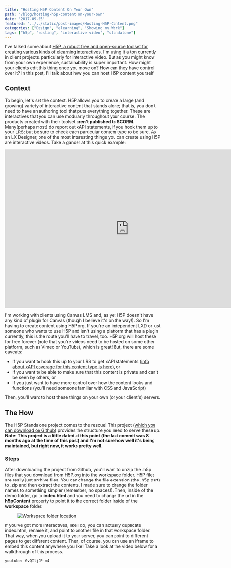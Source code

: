 ```yaml
---
title: "Hosting H5P Content On Your Own"
path: "/blog/hosting-h5p-content-on-your-own"
date: '2017-09-05'
featured: "../../static/post-images/Hosting-H5P-Content.png"
categories: ["Design", "elearning", "Showing my Work"]
tags: ["h5p", "hosting", "interactive video", "standalone"]
---
```


I've talked some about [H5P, a robust free and open-source toolset for creating various kinds of elearning interactives](https://h5p.org/). I'm using it a ton currently in client projects, particularly for interactive video. But as you might know from your own experience, sustainability is super important. How might your clients edit this thing once you move on? How can they have control over it? In this post, I'll talk about how you can host H5P content yourself.

## Context

To begin, let's set the context. H5P allows you to create a large (and growing) variety of interactive content that stands alone; that is, you don't need to have an authoring tool that puts everything together. These are interactives that you can use modularly throughout your course. The products created with their toolset **aren't published to SCORM.** Many(perhaps most) do report out xAPI statements, if you hook them up to your LRS; but be sure to check each particular content type to be sure. As an LX Designer, one of the most interesting things you can create using H5P are interactive videos. Take a gander at this quick example:

<iframe src="https://h5p.org/h5p/embed/617" width="800" height="514" frameborder="0" allowfullscreen="allowfullscreen"></iframe>

I'm working with clients using Canvas LMS and, as yet H5P doesn't have any kind of plugin for Canvas (though I believe it's on the way!). So I'm having to create content using H5P.org. If you're an independent LXD or just someone who wants to use H5P and isn't using a platform that has a plugin currently, this is the route you'll have to travel, too. H5P.org will host these for free forever (note that you're videos need to be hosted on some other platform, such as Vimeo or YouTube), which is great! But, there are some caveats:

*   If you want to hook this up to your LRS to get xAPI statements ([info about xAPI coverage for this content type is here](https://h5p.org/node/617/xapi-coverage)), or
*   If you want to be able to make sure that this content is private and can't be seen by others, or
*   If you just want to have more control over how the content looks and functions (you'll need someone familiar with CSS and JavaScript)

Then, you'll want to host these things on your own (or your client's) servers.

## The How

The H5P Standalone project comes to the rescue! This project ([which you can download on Github](https://github.com/tunapanda/h5p-standalone)) provides the structure you need to serve these up. **Note: This project is a little dated at this point (the last commit was 8 months ago at the time of this post) and I'm not sure how well it's being maintained, but right now, it works pretty well.**

### Steps

After downloading the project from Github, you'll want to unzip the .h5p files that you download from H5P.org into the workspace folder. H5P files are really just archive files. You can change the file extension (the .h5p part) to .zip and then extract the contents. I made sure to change the folder names to something simpler (remember, no spaces!). Then, inside of the demo folder, go to **index.html** and you need to change the url in the **h5pContent** property to point it to the correct folder inside of the **workspace** folder.

<figure>
  <img src="../../static/post-images/EditH5PStandaloneIndex.jpg" alt="Workspace folder location" />
</figure>

If you've got more interactives, like I do, you can actually duplicate index.html, rename it, and point to another file in that workspace folder. That way, when you upload it to your server, you can point to different pages to get different content. Then, of course, you can use an iframe to embed this content anywhere you like! Take a look at the video below for a walkthrough of this process.

`youtube: GvQIljCP-m4`
